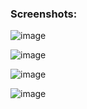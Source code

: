 ### Screenshots:
![image](https://github.com/Apurv428/Google-Charts/assets/84929607/b7239818-89c6-41aa-a9a0-b926f81491e9)

![image](https://github.com/Apurv428/Google-Charts/assets/84929607/5a7b9d81-70e9-488f-b58d-e267935282fc)

![image](https://github.com/Apurv428/Google-Charts/assets/84929607/c9bb611c-8f05-4a33-9bd2-dd2b9e07d01f)

![image](https://github.com/Apurv428/Google-Charts/assets/84929607/07a9a29a-552c-4237-82e1-c89c2c652217)



